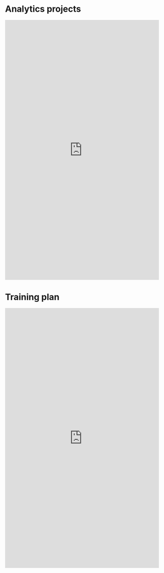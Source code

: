 ---
---
# Analytics projects
<iframe src='https://cdn.knightlab.com/libs/timeline3/latest/embed/index.html?source=1RS-RdQDn0zxNzF2VKY19uBXFfYG_FnJ1lmrJYpZndSg&font=Default&lang=en&initial_zoom=3&height=700' width='100%' height='850' webkitallowfullscreen mozallowfullscreen allowfullscreen frameborder='0'></iframe>

# Training plan
<iframe src='https://cdn.knightlab.com/libs/timeline3/latest/embed/index.html?source=1jaVTByKBng8OC8v1U5uWyQWOTCw-wx3WqPVfOx1x3ZU&font=Default&lang=en&initial_zoom=2&height=650' width='100%' height='850' webkitallowfullscreen mozallowfullscreen allowfullscreen frameborder='0'></iframe>